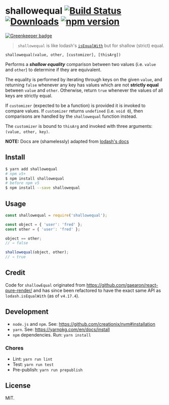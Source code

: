 # shallowequal [![Build Status](https://travis-ci.org/dashed/shallowequal.svg)](https://travis-ci.org/dashed/shallowequal) [![Downloads](https://img.shields.io/npm/dm/shallowequal.svg)](https://npmjs.com/shallowequal) [![npm version](https://img.shields.io/npm/v/shallowequal.svg?style=flat)](https://www.npmjs.com/package/shallowequal)

[![Greenkeeper badge](https://badges.greenkeeper.io/dashed/shallowequal.svg)](https://greenkeeper.io/)

> `shallowequal` is like lodash's [`isEqualWith`](https://lodash.com/docs/4.17.4#isEqualWith) but for shallow (strict) equal.

`shallowequal(value, other, [customizer], [thisArg])`

Performs a ***shallow equality*** comparison between two values (i.e. `value` and `other`) to determine if they are equivalent.

The equality is performed by iterating through keys on the given `value`, and returning `false` whenever any key has values which are not **strictly equal** between `value` and `other`. Otherwise, return `true` whenever the values of all keys are strictly equal.

If `customizer` (expected to be a function) is provided it is invoked to compare values. If `customizer` returns `undefined` (i.e. `void 0`), then comparisons are handled by the `shallowequal` function instead.

The `customizer` is bound to `thisArg` and invoked with three arguments: `(value, other, key)`.

**NOTE:** Docs are (shamelessly) adapted from [lodash's docs](https://lodash.com/docs/4.17.4#isEqualWith)

## Install

```sh
$ yarn add shallowequal
# npm v5+
$ npm install shallowequal
# before npm v5
$ npm install --save shallowequal
```

## Usage

```js
const shallowequal = require('shallowequal');

const object = { 'user': 'fred' };
const other = { 'user': 'fred' };

object == other;
// → false

shallowequal(object, other);
// → true
```

## Credit

Code for `shallowEqual` originated from https://github.com/gaearon/react-pure-render/ and has since been refactored to have the exact same API as `lodash.isEqualWith` (as of `v4.17.4`).

## Development

- `node.js` and `npm`. See: https://github.com/creationix/nvm#installation
- `yarn`. See: https://yarnpkg.com/en/docs/install
- `npm` dependencies. Run: `yarn install`

### Chores

- Lint: `yarn run lint`
- Test: `yarn run test`
- Pre-publish: `yarn run prepublish`

## License

MIT.
